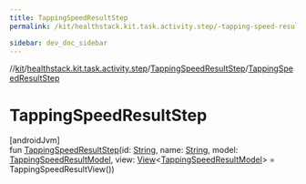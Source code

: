 ```yaml
---
title: TappingSpeedResultStep
permalink: /kit/healthstack.kit.task.activity.step/-tapping-speed-result-step/-tapping-speed-result-step.html

sidebar: dev_doc_sidebar
---
```

//[kit](../../../index.html)/[healthstack.kit.task.activity.step](../index.html)/[TappingSpeedResultStep](index.html)/[TappingSpeedResultStep](-tapping-speed-result-step.html)



# TappingSpeedResultStep



[androidJvm]\
fun [TappingSpeedResultStep](-tapping-speed-result-step.html)(id: [String](https://kotlinlang.org/api/latest/jvm/stdlib/kotlin/-string/index.html), name: [String](https://kotlinlang.org/api/latest/jvm/stdlib/kotlin/-string/index.html), model: [TappingSpeedResultModel](../../healthstack.kit.task.activity.model/-tapping-speed-result-model/index.html), view: [View](../../healthstack.kit.task.base/-view/index.html)&lt;[TappingSpeedResultModel](../../healthstack.kit.task.activity.model/-tapping-speed-result-model/index.html)&gt; = TappingSpeedResultView())




